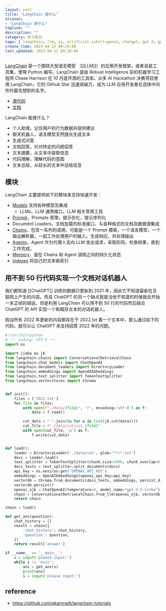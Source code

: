 ```yaml
---
layout: post
title: "LangChain 是什么"
aliases:
- "LangChain 是什么"
tagline: ""
description: ""
category: 学习笔记
tags: [ langchain, llm, ai, artificial-intelligence, chatgpt, gpt-3, gpt-4, openai, embedding, vector-database, ]
create_time: 2023-04-12 09:29:00
last_updated: 2023-04-12 09:29:00
---
```


[LangChain](https://github.com/hwchase17/langchain) 是一个围绕大型语言模型 （[[LLM]]）的应用开发框架，或者说是工具集，使用 Python 编写。LangChain 是由 Robust Intelligence 前的机器学习工程师 Chase Harrison 在 10 月底开源的工具库。众多 AI Hackathon 决赛项目使用 LangChain，它的 Github Star 迅速突破万，成为 LLM 应用开发者在选择中间件时最先想到的名字。

- [源代码](https://github.com/hwchase17/langchain)
- [文档](https://python.langchain.com/en/latest/index.html)

LangChain 能做什么？

- 个人助理，记住用户的行为数据并提供建议
- 聊天机器人，语言模型天然擅长生成文本
- 生成式问答
- 文档回答，针对特定的问题回答
- 文本摘要，从文本中提取信息
- 代码理解，理解代码的意图
- 文本总结，从较长的文本中总结信息

## 模块

LangChain 主要提供如下的模块来支持快速开发：

- [Models](https://python.langchain.com/en/latest/modules/models.html) 支持各种模型及集成
  - LLMs，LLM 通用接口，LLM 相关常用工具
- [Prompt](https://python.langchain.com/en/latest/modules/prompts.html)，Prompts 管理，提示优化，提示序列化
- Document Loaders，文档加载的标准接口，与各种格式的文档及数据源集成
- [Chains](https://python.langchain.com/en/latest/modules/chains.html)，包含一系列的调用，可能是一个 Prompt 模板，一个语言模型，一个输出解析器，一起工作处理用户的输入，生成响应，并处理输出
- [Agents](https://python.langchain.com/en/latest/modules/agents.html)，Agent 作为代理人去向 LLM 发出请求，采取形同，检查结果，直到工作完成。
- [Memory](https://python.langchain.com/en/latest/modules/memory.html)，是在 Chains 和 Agent 调用之间的持久化状态
- [Indexes](https://python.langchain.com/en/latest/modules/indexes.html) 将自己的文本做索引

## 用不到 50 行代码实现一个文档对话机器人

我们都知道 [[ChatGPT]] 训练的数据只更新到 2021 年，因此它不知道最新在互联网上产生的内容。而且 ChatGPT 的另一个缺点就是当他不知道的时候就会开始一本正经的胡说。但是利用 LangChain 可以用不到 50 行的代码然后结合 ChatGPT 的 API 实现一个和既存文本的对话机器人。

假设所有 2022 年更新的内容都存在于 2022.txt 着一个文本中，那么通过如下的代码，就可以让 ChatGPT 来支持回答 2022 年的问题。

```python
#!/usr/bin/python
# -*- coding: UTF-8 -*-
import os

import jieba as jb
from langchain.chains import ConversationalRetrievalChain
from langchain.chat_models import ChatOpenAI
from langchain.document_loaders import DirectoryLoader
from langchain.embeddings import OpenAIEmbeddings
from langchain.text_splitter import TokenTextSplitter
from langchain.vectorstores import Chroma


def init():
    files = ['2022.txt']
    for file in files:
        with open(f"./data/{file}", 'r', encoding='utf-8') as f:
            data = f.read()

        cut_data = " ".join([w for w in list(jb.cut(data))])
        cut_file = f"./data/cut/cut_{file}"
        with open(cut_file, 'w') as f:
            f.write(cut_data)


def load():
    loader = DirectoryLoader('./data/cut', glob='**/*.txt')
    docs = loader.load()
    text_splitter = TokenTextSplitter(chunk_size=1000, chunk_overlap=0)
    docs_texts = text_splitter.split_documents(docs)
    api_key = os.environ.get('OPENAI_API_KEY')
    embeddings = OpenAIEmbeddings(openai_api_key=api_key)
    vectordb = Chroma.from_documents(docs_texts, embeddings, persist_directory='./data/cut/')
    vectordb.persist()
    openai_ojb = ChatOpenAI(temperature=0, model_name="gpt-3.5-turbo")
    chain = ConversationalRetrievalChain.from_llm(openai_ojb, vectordb.as_retriever())
    return chain

chain = load()

def get_ans(question):
    chat_history = []
    result = chain({
        'chat_history': chat_history,
        'question': question,
    })
    return result['answer']

if __name__ == '__main__':
    s = input('please input:')
    while s != 'exit':
        ans = get_ans(s)
        print(ans)
        s = input('please input:')
```

## reference

- <https://github.com/gkamradt/langchain-tutorials>
